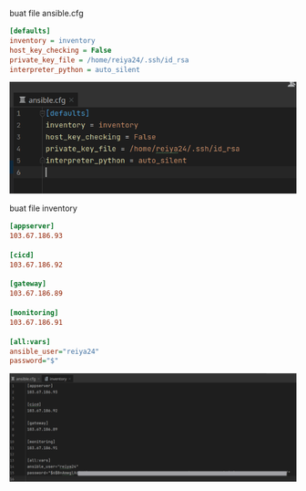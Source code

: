 buat file ansible.cfg
```ini
[defaults]
inventory = inventory
host_key_checking = False
private_key_file = /home/reiya24/.ssh/id_rsa
interpreter_python = auto_silent
```
![](.3setup_ansible_images/aff2dcf1.png)

buat file inventory
```ini
[appserver]
103.67.186.93

[cicd]
103.67.186.92

[gateway]
103.67.186.89

[monitoring]
103.67.186.91

[all:vars]
ansible_user="reiya24"
password="$"

```
![](.3setup_ansible_images/0197ae7e.png)

